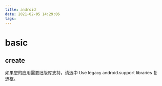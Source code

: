 ```yaml
---
title: android
date: 2021-02-05 14:29:06
tags:
---
```


# basic
## create
如果您的应用需要旧版库支持，请选中 Use legacy android.support libraries 复选框。